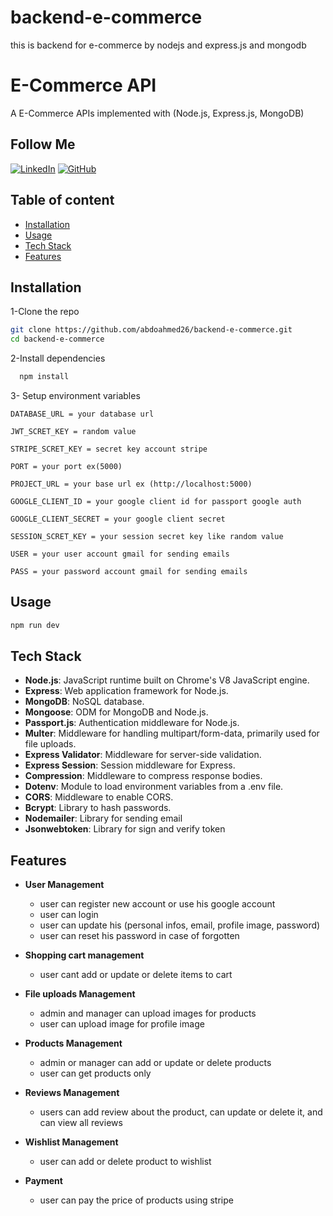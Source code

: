 # backend-e-commerce
this is backend for e-commerce by nodejs and express.js and mongodb

# E-Commerce API

A E-Commerce APIs implemented with (Node.js, Express.js, MongoDB)




## Follow Me
[![LinkedIn](https://img.shields.io/badge/LinkedIn-Connect-blue?style=flat&logo=linkedin&labelColor=blue)](https://www.linkedin.com/in/abdo-ahmed-67185a28a?utm_source=share&utm_campaign=share_via&utm_content=profile&utm_medium=android_app)
 [![GitHub](https://img.shields.io/badge/GitHub-Follow-black?style=flat&logo=github&labelColor=black)](https://github.com/abdoahmed26)





## Table of content
- [Installation](#Installation)
- [Usage](#Usage)
- [Tech Stack](#Tech-Stack)
- [Features](#Features)

## Installation

1-Clone the repo 

```bash
git clone https://github.com/abdoahmed26/backend-e-commerce.git
cd backend-e-commerce
```
2-Install dependencies

```bash
  npm install
```
3- Setup environment variables
```env
DATABASE_URL = your database url

JWT_SCRET_KEY = random value

STRIPE_SCRET_KEY = secret key account stripe

PORT = your port ex(5000)

PROJECT_URL = your base url ex (http://localhost:5000)

GOOGLE_CLIENT_ID = your google client id for passport google auth

GOOGLE_CLIENT_SECRET = your google client secret

SESSION_SCRET_KEY = your session secret key like random value

USER = your user account gmail for sending emails

PASS = your password account gmail for sending emails

```
## Usage

```bash
npm run dev
```


## Tech Stack
- **Node.js**: JavaScript runtime built on Chrome's V8 JavaScript engine.
- **Express**: Web application framework for Node.js.
- **MongoDB**: NoSQL database.
- **Mongoose**: ODM for MongoDB and Node.js.
- **Passport.js**: Authentication middleware for Node.js.
- **Multer**: Middleware for handling multipart/form-data,   primarily used for file uploads.
- **Express Validator**: Middleware for server-side validation.
- **Express Session**: Session middleware for Express.
- **Compression**: Middleware to compress response bodies.
- **Dotenv**: Module to load environment variables from a .env file.
- **CORS**: Middleware to enable CORS.
- **Bcrypt**: Library to hash passwords.
- **Nodemailer**: Library for sending email
- **Jsonwebtoken**: Library for sign and verify token 


## Features

- **User Management** 
    - user can register new account or use  his google account
    - user can login 
    - user can update his (personal infos, email, profile image, password)
    - user can reset his password in case of forgotten 
- **Shopping cart management**
    - user cant add or update or delete items to cart
- **File uploads Management**
    - admin and manager can upload images for products
    - user can upload image for profile image 
- **Products Management**
    - admin or manager can add or update or delete products 
    - user can get products only

- **Reviews Management**
    - users can add review about the product, can update or delete it, and can view all reviews
- **Wishlist Management** 
    - user can add or delete product to wishlist
- **Payment**
    - user can pay the price of products using stripe